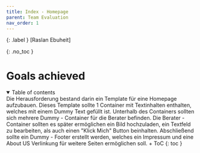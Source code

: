 ```yaml
---
title: Index - Homepage
parent: Team Evaluation
nav_order: 1
---
```


{: .label }
[Raslan Ebuheit]

{: .no_toc }
# Goals achieved

<details open markdown="block">
Die Herausforderung bestand darin ein Template für eine Homepage aufzubauen. Dieses Template sollte 1 Container mit Textinhalten enthalten, welches mit einem Dummy Text gefüllt ist. Unterhalb des Containers sollten sich mehrere Dummy - Container für die Berater befinden. Die Berater  - Container sollten es später ermöglichen ein Bild hochzuladen, ein Textfeld zu bearbeiten, als auch einen "Klick Mich" Button beinhalten. Abschließend sollte ein Dummy - Footer erstellt werden, welches ein Impressum und eine About US Verlinkung für weitere Seiten ermöglichen soll.
<summary>Table of contents</summary>
+ ToC
{: toc }
</details>
